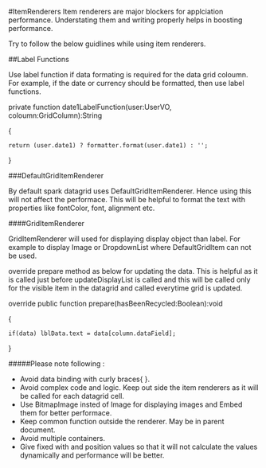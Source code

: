 #ItemRenderers
Item renderers are major blockers for applciation performance. Understating them and writing properly helps in boosting performance.

Try to follow the below guidlines while using item renderers.


##Label Functions


Use label function if data formating is required for the data grid coloumn. For example, if the date or currency should be formatted, then use label functions.

private function date1LabelFunction(user:UserVO, coloumn:GridColumn):String

{

	return (user.date1) ? formatter.format(user.date1) : '';
	
}


###DefaultGridItemRenderer

By default spark datagrid uses DefaultGridItemRenderer. Hence using this will not affect the performace. This will be helpful to format the text with properties like fontColor, font, alignment etc.


####GridItemRenderer

GridItemRenderer will used for displaying display object than label. For example to display Image or DropdownList where DefaultGridItem can not be used.

override prepare method as below for updating the data. This is helpful as it is called just before updateDisplayList is called and this will be called only for the visible item in the datagrid and called everytime grid is updated.

override public function prepare(hasBeenRecycled:Boolean):void 

{

	if(data) lblData.text = data[column.dataField];
	
}

#####Please note following :
* Avoid data binding with curly braces{ }.
* Avoid complex code and logic. Keep out side the item renderers as it will be called for each datagrid cell.
* Use BitmapImage insted of Image for displaying images and Embed them for better performace.
* Keep common function outside the renderer. May be in parent document.
* Avoid multiple containers.
* Give fixed with and position values so that it will not calculate the values dynamically and performance will be  better.


